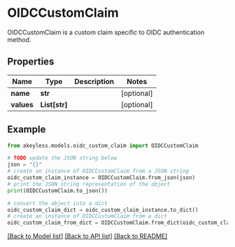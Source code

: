 # OIDCCustomClaim

OIDCCustomClaim is a custom claim specific to OIDC authentication method.

## Properties

Name | Type | Description | Notes
------------ | ------------- | ------------- | -------------
**name** | **str** |  | [optional] 
**values** | **List[str]** |  | [optional] 

## Example

```python
from akeyless.models.oidc_custom_claim import OIDCCustomClaim

# TODO update the JSON string below
json = "{}"
# create an instance of OIDCCustomClaim from a JSON string
oidc_custom_claim_instance = OIDCCustomClaim.from_json(json)
# print the JSON string representation of the object
print(OIDCCustomClaim.to_json())

# convert the object into a dict
oidc_custom_claim_dict = oidc_custom_claim_instance.to_dict()
# create an instance of OIDCCustomClaim from a dict
oidc_custom_claim_from_dict = OIDCCustomClaim.from_dict(oidc_custom_claim_dict)
```
[[Back to Model list]](../README.md#documentation-for-models) [[Back to API list]](../README.md#documentation-for-api-endpoints) [[Back to README]](../README.md)


